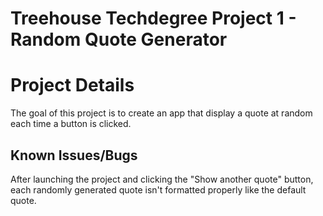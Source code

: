 # Treehouse Techdegree Project 1 - Random Quote Generator

Project Details
===============

The goal of this project is to create an app that display a quote at random each time a button is clicked.

## Known Issues/Bugs
After launching the project and clicking the "Show another quote" button, each randomly generated quote isn't formatted properly like the default quote.
